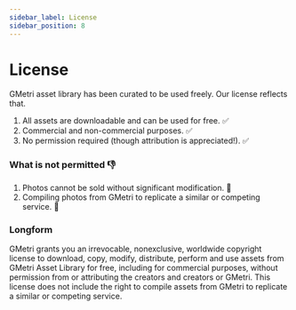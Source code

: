 ```yaml
---
sidebar_label: License
sidebar_position: 8
---
```


# License

GMetri asset library has been curated to be used freely. Our license reflects that.

1. All assets are downloadable and can be used for free. ✅
2. Commercial and non-commercial purposes. ✅
3. No permission required (though attribution is appreciated!). ✅

### What is not permitted 👎

1. Photos cannot be sold without significant modification. 🚫
2. Compiling photos from GMetri to replicate a similar or competing service. 🚫

### Longform

GMetri grants you an irrevocable, nonexclusive, worldwide copyright license to download, copy, modify, distribute, perform and use assets from GMetri Asset Library for free, including for commercial purposes, without permission from or attributing the creators and creators or GMetri. This license does not include the right to compile assets from GMetri to replicate a similar or competing service.